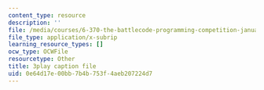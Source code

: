 ```yaml
---
content_type: resource
description: ''
file: /media/courses/6-370-the-battlecode-programming-competition-january-iap-2013/0e64d17e00bb7b4b753f4aeb207224d7_3j3Odfpvhrs.srt
file_type: application/x-subrip
learning_resource_types: []
ocw_type: OCWFile
resourcetype: Other
title: 3play caption file
uid: 0e64d17e-00bb-7b4b-753f-4aeb207224d7
---
```

